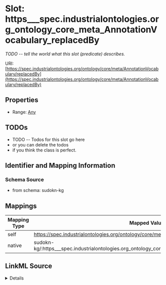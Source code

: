 

# Slot: https___spec.industrialontologies.org_ontology_core_meta_AnnotationVocabulary_replacedBy


_TODO -- tell the world what this slot (predicate) describes._





URI: [https://spec.industrialontologies.org/ontology/core/meta/AnnotationVocabulary/replacedBy](https://spec.industrialontologies.org/ontology/core/meta/AnnotationVocabulary/replacedBy)



<!-- no inheritance hierarchy -->








## Properties

* Range: [Any](../classes/Any.md)





## TODOs

* TODO -- Todos for this slot go here
* or you can delete the todos
* if you think the class is perfect.

## Identifier and Mapping Information







### Schema Source


* from schema: sudokn-kg




## Mappings

| Mapping Type | Mapped Value |
| ---  | ---  |
| self | https://spec.industrialontologies.org/ontology/core/meta/AnnotationVocabulary/replacedBy |
| native | sudokn-kg/:https___spec.industrialontologies.org_ontology_core_meta_AnnotationVocabulary_replacedBy |




## LinkML Source

<details>
```yaml
name: https___spec.industrialontologies.org_ontology_core_meta_AnnotationVocabulary_replacedBy
description: TODO -- tell the world what this slot (predicate) describes.
todos:
- TODO -- Todos for this slot go here
- or you can delete the todos
- if you think the class is perfect.
from_schema: sudokn-kg
rank: 1000
slot_uri: https://spec.industrialontologies.org/ontology/core/meta/AnnotationVocabulary/replacedBy
alias: https___spec.industrialontologies.org_ontology_core_meta_AnnotationVocabulary_replacedBy
range: Any

```
</details>